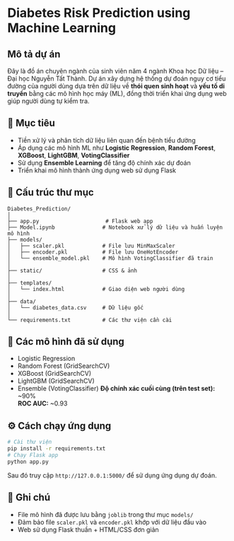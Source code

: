 # Diabetes Risk Prediction using Machine Learning
## Mô tả dự án
Đây là đồ án chuyên ngành của sinh viên năm 4 ngành Khoa học Dữ liệu – Đại học Nguyễn Tất Thành. Dự án xây dựng hệ thống dự đoán nguy cơ tiểu đường của người dùng dựa trên dữ liệu về **thói quen sinh hoạt** và **yếu tố di truyền** bằng các mô hình học máy (ML), đồng thời triển khai ứng dụng web giúp người dùng tự kiểm tra.
## 🎯 Mục tiêu
- Tiền xử lý và phân tích dữ liệu liên quan đến bệnh tiểu đường
- Áp dụng các mô hình ML như **Logistic Regression**, **Random Forest**, **XGBoost**, **LightGBM**, **VotingClassifier**
- Sử dụng **Ensemble Learning** để tăng độ chính xác dự đoán
- Triển khai mô hình thành ứng dụng web sử dụng Flask
## 📁 Cấu trúc thư mục
```
Diabetes_Prediction/
│
├── app.py                     # Flask web app
├── Model.ipynb               # Notebook xử lý dữ liệu và huấn luyện mô hình
├── models/
│   ├── scaler.pkl            # File lưu MinMaxScaler
│   ├── encoder.pkl           # File lưu OneHotEncoder
│   └── ensemble_model.pkl    # Mô hình VotingClassifier đã train
│
├── static/                   # CSS & ảnh
│
├── templates/
│   └── index.html            # Giao diện web người dùng
│
├── data/
│   └── diabetes_data.csv     # Dữ liệu gốc
│
└── requirements.txt          # Các thư viện cần cài
```
## 🧪 Các mô hình đã sử dụng
- Logistic Regression
- Random Forest (GridSearchCV)
- XGBoost (GridSearchCV)
- LightGBM (GridSearchCV)
- Ensemble (VotingClassifier)
**Độ chính xác cuối cùng (trên test set):** ~90%  
**ROC AUC:** ~0.93
## ⚙️ Cách chạy ứng dụng
```bash
# Cài thư viện
pip install -r requirements.txt
# Chạy Flask app
python app.py
```
Sau đó truy cập `http://127.0.0.1:5000/` để sử dụng ứng dụng dự đoán.

## 📌 Ghi chú

- File mô hình đã được lưu bằng `joblib` trong thư mục `models/`
- Đảm bảo file `scaler.pkl` và `encoder.pkl` khớp với dữ liệu đầu vào
- Web sử dụng Flask thuần + HTML/CSS đơn giản
